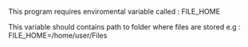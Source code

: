 This program requires enviromental variable called : FILE_HOME

This variable should contains path to folder where files are stored e.g : 
FILE_HOME=/home/user/Files